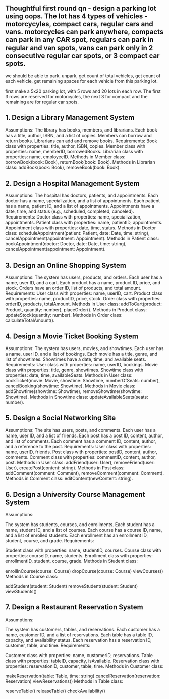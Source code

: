 ## Thoughtful first round qn - design a parking lot using oops. The lot has 4 types of vehicles - motorcycyles, compact cars, regular cars and vans. motorcycles can park anywhere, compacts can park in any CAR spot, regulars can park in regular and van spots, vans can park only in 2 consecutive regular car spots, or 3 compact car spots.

we should be able to park, unpark, get count of total vehicles, get count of each vehicle, get remaining spaces for each vehicle from this parking lot.

first make a 5x20 parking lot, with 5 rows and 20 lots in each row. The first 3 rows are reserved for motorcycles, the next 3 for compact and the remaining are for regular car spots.

## 1. Design a Library Management System

Assumptions:
The library has books, members, and librarians.
Each book has a title, author, ISBN, and a list of copies.
Members can borrow and return books.
Librarians can add and remove books.
Requirements:
Book class with properties: title, author, ISBN, copies.
Member class with properties: name, memberID, borrowedBooks.
Librarian class with properties: name, employeeID.
Methods in Member class: borrowBook(book: Book), returnBook(book: Book).
Methods in Librarian class: addBook(book: Book), removeBook(book: Book).

## 2. Design a Hospital Management System

Assumptions:
The hospital has doctors, patients, and appointments.
Each doctor has a name, specialization, and a list of appointments.
Each patient has a name, patient ID, and a list of appointments.
Appointments have a date, time, and status (e.g., scheduled, completed, canceled).
Requirements:
Doctor class with properties: name, specialization, appointments.
Patient class with properties: name, patientID, appointments.
Appointment class with properties: date, time, status.
Methods in Doctor class: scheduleAppointment(patient: Patient, date: Date, time: string), cancelAppointment(appointment: Appointment).
Methods in Patient class: bookAppointment(doctor: Doctor, date: Date, time: string), cancelAppointment(appointment: Appointment).

## 3. Design an Online Shopping System

Assumptions:
The system has users, products, and orders.
Each user has a name, user ID, and a cart.
Each product has a name, product ID, price, and stock.
Orders have an order ID, list of products, and total amount.
Requirements:
User class with properties: name, userID, cart.
Product class with properties: name, productID, price, stock.
Order class with properties: orderID, products, totalAmount.
Methods in User class: addToCart(product: Product, quantity: number), placeOrder().
Methods in Product class: updateStock(quantity: number).
Methods in Order class: calculateTotalAmount().

## 4. Design a Movie Ticket Booking System

Assumptions:
The system has users, movies, and showtimes.
Each user has a name, user ID, and a list of bookings.
Each movie has a title, genre, and list of showtimes.
Showtimes have a date, time, and available seats.
Requirements:
User class with properties: name, userID, bookings.
Movie class with properties: title, genre, showtimes.
Showtime class with properties: date, time, availableSeats.
Methods in User class: bookTicket(movie: Movie, showtime: Showtime, numberOfSeats: number), cancelBooking(showtime: Showtime).
Methods in Movie class: addShowtime(showtime: Showtime), removeShowtime(showtime: Showtime).
Methods in Showtime class: updateAvailableSeats(seats: number).

## 5. Design a Social Networking Site

Assumptions:
The site has users, posts, and comments.
Each user has a name, user ID, and a list of friends.
Each post has a post ID, content, author, and list of comments.
Each comment has a comment ID, content, author, and a reference to the post.
Requirements:
User class with properties: name, userID, friends.
Post class with properties: postID, content, author, comments.
Comment class with properties: commentID, content, author, post.
Methods in User class: addFriend(user: User), removeFriend(user: User), createPost(content: string).
Methods in Post class: addComment(comment: Comment), removeComment(comment: Comment).
Methods in Comment class: editContent(newContent: string).

## 6. Design a University Course Management System

Assumptions:

The system has students, courses, and enrollments.
Each student has a name, student ID, and a list of courses.
Each course has a course ID, name, and a list of enrolled students.
Each enrollment has an enrollment ID, student, course, and grade.
Requirements:

Student class with properties: name, studentID, courses.
Course class with properties: courseID, name, students.
Enrollment class with properties: enrollmentID, student, course, grade.
Methods in Student class:

enrollInCourse(course: Course)
dropCourse(course: Course)
viewCourses()
Methods in Course class:

addStudent(student: Student)
removeStudent(student: Student)
viewStudents()

## 7. Design a Restaurant Reservation System

Assumptions:

The system has customers, tables, and reservations.
Each customer has a name, customer ID, and a list of reservations.
Each table has a table ID, capacity, and availability status.
Each reservation has a reservation ID, customer, table, and time.
Requirements:

Customer class with properties: name, customerID, reservations.
Table class with properties: tableID, capacity, isAvailable.
Reservation class with properties: reservationID, customer, table, time.
Methods in Customer class:

makeReservation(table: Table, time: string)
cancelReservation(reservation: Reservation)
viewReservations()
Methods in Table class:

reserveTable()
releaseTable()
checkAvailability()
